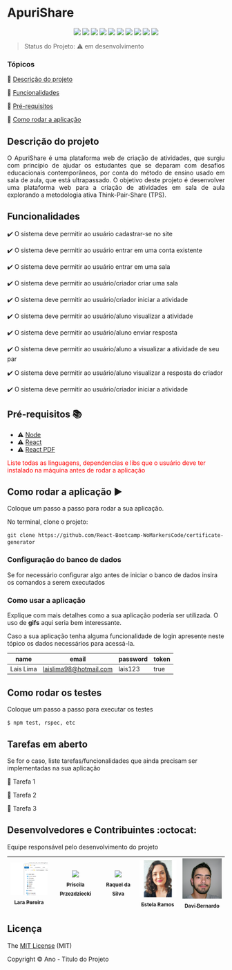 <h1>ApuriShare</h1>

<p align="center">
  <img src="https://img.shields.io/badge/JavaScript-323330?style=for-the-badge&logo=javascript&logoColor=F7DF1E"/>
  <img src="https://img.shields.io/badge/PHP-777BB4?style=for-the-badge&logo=php&logoColor=white"/>
  <img src="https://img.shields.io/badge/MySQL-005C84?style=for-the-badge&logo=mysql&logoColor=white"/>
  <img src="https://img.shields.io/badge/Figma-F24E1E?style=for-the-badge&logo=figma&logoColor=white"/>
  <img src="https://img.shields.io/badge/VSCode-0078D4?style=for-the-badge&logo=visual%20studio%20code&logoColor=white"/>
  <img src="https://img.shields.io/badge/HTML5-E34F26?style=for-the-badge&logo=html5&logoColor=white"/>
  <img src="https://img.shields.io/badge/CSS3-1572B6?style=for-the-badge&logo=css3&logoColor=white"/>
  <img src="https://img.shields.io/badge/Google_chrome-4285F4?style=for-the-badge&logo=Google-chrome&logoColor=white"/>
  <img src="http://img.shields.io/static/v1?label=STATUS&message=EM%20DESENVOLVIMENTO&color=RED&style=for-the-badge"/>
  <img src="https://img.shields.io/badge/-Bootstrap"/>
</p>

> Status do Projeto: :warning: em desenvolvimento

### Tópicos 

:small_blue_diamond: [Descrição do projeto](#descrição-do-projeto)

:small_blue_diamond: [Funcionalidades](#funcionalidades)

:small_blue_diamond: [Pré-requisitos](#pré-requisitos-books)

:small_blue_diamond: [Como rodar a aplicação](#como-rodar-a-aplicação-arrow_forward)

## Descrição do projeto 

<p align="justify">
  O ApuriShare é uma plataforma web de criação de atividades, que surgiu com princípio de ajudar os estudantes que se deparam com desafios educacionais contemporâneos, por conta do método de ensino usado em sala de aula, que está ultrapassado. O objetivo deste projeto é desenvolver uma plataforma web para a criação de atividades em sala de aula explorando a metodologia ativa Think-Pair-Share (TPS).
</p>

## Funcionalidades

:heavy_check_mark: O sistema deve permitir ao usuário cadastrar-se no site  

:heavy_check_mark: O sistema deve permitir ao usuário entrar em uma conta existente  

:heavy_check_mark: O sistema deve permitir ao usuário entrar em uma sala  

:heavy_check_mark: O sistema  deve permitir ao usuário/criador criar uma sala

:heavy_check_mark: O sistema deve permitir ao usuário/criador iniciar a atividade

:heavy_check_mark: O sistema deve permitir ao usuário/aluno visualizar a atividade

:heavy_check_mark: O sistema deve permitir ao usuário/aluno enviar resposta

:heavy_check_mark: O sistema deve permitir ao usuário/aluno a visualizar a atividade de seu par

:heavy_check_mark: O sistema deve permitir ao usuário/aluno visualizar a resposta do criador

:heavy_check_mark: O sistema deve permitir ao usuário/criador iniciar a atividade 

## Pré-requisitos :books:

- :warning: [Node](https://nodejs.org/en/download/)
- :warning: [React](https://pt-br.reactjs.org/docs/create-a-new-react-app.html)
- :warning: [React PDF](https://react-pdf.org/)


<span style="color: red;">Liste todas as linguagens, dependencias e libs que o usuário deve ter instalado na máquina antes de rodar a aplicação</span>

## Como rodar a aplicação :arrow_forward:
Coloque um passo a passo para rodar a sua aplicação.

No terminal, clone o projeto: 

```
git clone https://github.com/React-Bootcamp-WoMarkersCode/certificate-generator
```

### Configuração do banco de dados

Se for necessário configurar algo antes de iniciar o banco de dados insira os comandos a serem executados 


### Como usar a aplicação

Explique com mais detalhes como a sua aplicação poderia ser utilizada. O uso de **gifs** aqui seria bem interessante. 

Caso a sua aplicação tenha alguma funcionalidade de login apresente neste tópico os dados necessários para acessá-la.

|name|email|password|token|
| -------- |-------- |-------- |-------- |
|Lais Lima|laislima98@hotmail.com|lais123|true|

## Como rodar os testes

Coloque um passo a passo para executar os testes

```
$ npm test, rspec, etc 
```

## Tarefas em aberto

Se for o caso, liste tarefas/funcionalidades que ainda precisam ser implementadas na sua aplicação

:memo: Tarefa 1 

:memo: Tarefa 2 

:memo: Tarefa 3 

## Desenvolvedores e Contribuintes :octocat:

Equipe responsável pelo desenvolvimento do projeto

| [<img src="./img/lara.png" width=115><br><sub>Lara Pereira</sub>](https://github.com/Diana-ops) |  [<img src="https://avatars2.githubusercontent.com/u/46378210?s=400&u=071f7791bb03f8e102d835bdb9c2f0d3d24e8a34&v=4" width=115><br><sub>Priscila Przezdziecki</sub>](https://github.com/Diana-ops) |  [<img src="https://avatars2.githubusercontent.com/u/46378210?s=400&u=071f7791bb03f8e102d835bdb9c2f0d3d24e8a34&v=4" width=115><br><sub>Raquel da Silva</sub>](https://github.com/Diana-ops) | [<img src="./ApuriShare-doc/img/estela.jpeg" width=115><br><sub>Estela Ramos</sub>](https://github.com/Diana-ops) | [<img src="./ApuriShare-doc/img/davi.jpeg" width=115><br><sub>Davi Bernardo</sub>](https://github.com/Diana-ops) |
| :---: | :---: | :---: | :---:| :---:

## Licença 

The [MIT License]() (MIT)

Copyright :copyright: Ano - Titulo do Projeto
